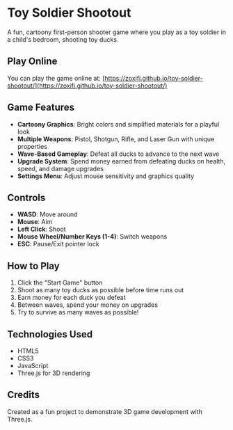 # Toy Soldier Shootout

A fun, cartoony first-person shooter game where you play as a toy soldier in a child's bedroom, shooting toy ducks.

## Play Online

You can play the game online at: [https://zoxifi.github.io/toy-soldier-shootout/](https://zoxifi.github.io/toy-soldier-shootout/)

## Game Features

- **Cartoony Graphics**: Bright colors and simplified materials for a playful look
- **Multiple Weapons**: Pistol, Shotgun, Rifle, and Laser Gun with unique properties
- **Wave-Based Gameplay**: Defeat all ducks to advance to the next wave
- **Upgrade System**: Spend money earned from defeating ducks on health, speed, and damage upgrades
- **Settings Menu**: Adjust mouse sensitivity and graphics quality

## Controls

- **WASD**: Move around
- **Mouse**: Aim
- **Left Click**: Shoot
- **Mouse Wheel/Number Keys (1-4)**: Switch weapons
- **ESC**: Pause/Exit pointer lock

## How to Play

1. Click the "Start Game" button
2. Shoot as many toy ducks as possible before time runs out
3. Earn money for each duck you defeat
4. Between waves, spend your money on upgrades
5. Try to survive as many waves as possible!

## Technologies Used

- HTML5
- CSS3
- JavaScript
- Three.js for 3D rendering

## Credits

Created as a fun project to demonstrate 3D game development with Three.js. 